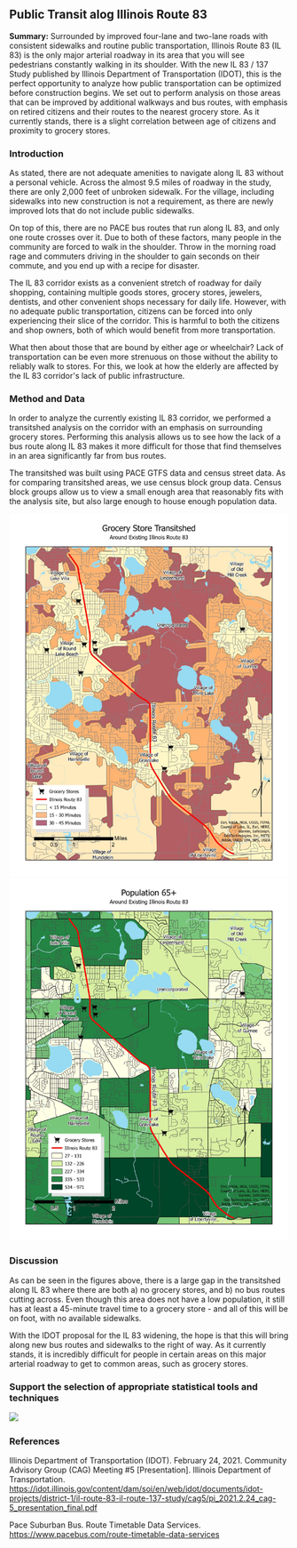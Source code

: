## Public Transit alog Illinois Route 83

**Summary:**  Surrounded by improved four-lane and two-lane roads with consistent sidewalks and routine public transportation, Illinois Route 83 (IL 83) is the only major arterial roadway in its area that you will see pedestrians constantly walking in its shoulder. With the new IL 83 / 137 Study published by Illinois Department of Transportation (IDOT), this is the perfect opportunity to analyze how public transportation can be optimized before construction begins. We set out to perform analysis on those areas that can be improved by additional walkways and bus routes, with emphasis on retired citizens and their routes to the nearest grocery store. As it currently stands, there is a slight correlation between age of citizens and proximity to grocery stores.

### Introduction

As stated, there are not adequate amenities to navigate along IL 83 without a personal vehicle. Across the almost 9.5 miles of roadway in the study, there are only 2,000 feet of unbroken sidewalk. For the village, including sidewalks into new construction is not a requirement, as there are newly improved lots that do not include public sidewalks. 

On top of this, there are no PACE bus routes that run along IL 83, and only one route crosses over it. Due to both of these factors, many people in the community are forced to walk in the shoulder. Throw in the morning road rage and commuters driving in the shoulder to gain seconds on their commute, and you end up with a recipe for disaster.

The IL 83 corridor exists as a convenient stretch of roadway for daily shopping, containing multiple goods stores, grocery stores, jewelers, dentists, and other convenient shops necessary for daily life. However, with no adequate public transportation, citizens can be forced into only experiencing their slice of the corridor. This is harmful to both the citizens and shop owners, both of which would benefit from more transportation. 

What then about those that are bound by either age or wheelchair? Lack of transportation can be even more strenuous on those without the ability to reliably walk to stores. For this, we look at how the elderly are affected by the IL 83 corridor's lack of public infrastructure.

### Method and Data

In order to analyze the currently existing IL 83 corridor, we performed a transitshed analysis on the corridor with an emphasis on surrounding grocery stores. Performing this analysis allows us to see how the lack of a bus route along IL 83 makes it more difficult for those that find  themselves in an area significantly far from bus routes. 

The transitshed was built using PACE GTFS data and census street data. As for comparing transitshed areas, we use census block group data. Census block groups allow us to view a small enough area that reasonably fits with the analysis site, but also large enough to house enough population data.

<img src="images/Transitshed.jpg?raw=True"/>

<img src="images/Age 65 and Up.jpg?raw=True"/>

### Discussion

As can be seen in the figures above, there is a large gap in the transitshed along IL 83 where there are both a) no grocery stores, and b) no bus routes cutting across. Even though this area does not have a low population, it still has at least a 45-minute travel time to a grocery store - and all of this will be on foot, with no available sidewalks.

With the IDOT proposal for the IL 83 widening, the hope is that this will bring along new bus routes and sidewalks to the right of way. As it currently stands, it is incredibly difficult for people in certain areas on this major arterial roadway to get to common areas, such as grocery stores.

### Support the selection of appropriate statistical tools and techniques

<img src="images/dummy_thumbnail.jpg?raw=true"/>

### References

Illinois Department of Transportation (IDOT). February 24, 2021. Community Advisory Group (CAG) Meeting #5 [Presentation]. Illinois Department of Transportation.  https://idot.illinois.gov/content/dam/soi/en/web/idot/documents/idot-projects/district-1/il-route-83-il-route-137-study/cag5/pi_2021.2.24_cag-5_presentation_final.pdf 

Pace Suburban Bus. Route Timetable Data Services.  https://www.pacebus.com/route-timetable-data-services

